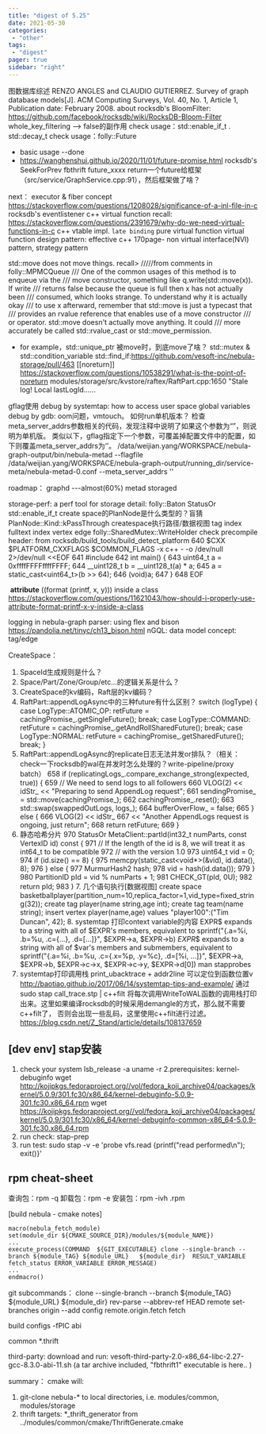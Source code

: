 ```yaml
---
title: "digest of 5.25"
date: 2021-05-30
categories:
 - "other"
tags:
 - "digest"
pager: true
sidebar: "right"
---
```



图数据库综述 RENZO ANGLES and CLAUDIO GUTIERREZ. Survey of graph database models[J]. ACM Computing Surveys, Vol. 40, No. 1, Article 1, Publication date: February 2008. 
about rocksdb's BloomFilter: https://github.com/facebook/rocksdb/wiki/RocksDB-Bloom-Filter
whole_key_filtering --> false的副作用
check usage：std::enable_if_t .  std::decay_t 
check usage：folly::Future
<!--more-->
+ basic usage --done
+ https://wanghenshui.github.io/2020/11/01/future-promise.html
rocksdb's SeekForPrev
fbthrift
future_xxxx   return一个future给框架（src/service/GraphService.cpp:91），然后框架做了啥？

next： executor & fiber concept
https://stackoverflow.com/questions/1208028/significance-of-a-inl-file-in-c
rocksdb's eventlistener
c++ virtual function recall: https://stackoverflow.com/questions/2391679/why-do-we-need-virtual-functions-in-c
c++ vtable impl. `late binding`
pure virtual function
virtual function design pattern: effective c++ 170page-
non virtual interface(NVI) pattern, strategy pattern

std::move does not move things. recall>
/////from comments in folly::MPMCQueue
/// One of the common usages of this method is to enqueue via the
/// move constructor, something like q.write(std::move(x)).  If write
/// returns false because the queue is full then x has not actually been
/// consumed, which looks strange.  To understand why it is actually okay
/// to use x afterward, remember that std::move is just a typecast that
/// provides an rvalue reference that enables use of a move constructor
/// or operator.  std::move doesn't actually move anything.  It could
/// more accurately be called std::rvalue_cast or std::move_permission.
+ for example，std::unique_ptr 被move时，到底move了啥？
std::mutex & std::condition_variable 
std::find_if:https://github.com/vesoft-inc/nebula-storage/pull/463
[[noreturn]] https://stackoverflow.com/questions/10538291/what-is-the-point-of-noreturn
modules/storage/src/kvstore/raftex/RaftPart.cpp:1650
"Stale log! Local lastLogId......

gflag使用
debug by systemtap: how to access user space global variables
debug by gdb:
oom问题，vmtouch。
如何run单机版本？
检查meta_server_addrs参数相关的代码，发现注释中说明了如果这个参数为“”，则说明为单机版。
类似以下，gflag指定下一个参数，可覆盖掉配置文件中的配置，如下则覆盖meta_server_addrs为‘’。
/data/weijian.yang/WORKSPACE/nebula-graph-output/bin/nebula-metad --flagfile /data/weijian.yang/WORKSPACE/nebula-graph-output/running_dir/service-meta/nebula-metad-0.conf --meta_server_addrs ''

roadmap：
graphd ---almost(60%)
metad
storaged

storage-perf: a perf tool for storage
detail:
folly::Baton
StatusOr
std::enable_if_t
create space的PlanNode是什么类型的？盲猜PlanNode::Kind::kPassThrough
createspace执行路径/数据视图
tag
index
fulltext index
vertex
edge
folly::SharedMutex::WriteHolder
check precompile header:
from rocksdb/build_tools/build_detect_platform
640 $CXX $PLATFORM_CXXFLAGS $COMMON_FLAGS -x c++ - -o /dev/null 2>/dev/null <<EOF
641   #include <cstdint>
642   int main() {
643     uint64_t a = 0xffffFFFFffffFFFF;
644     __uint128_t b = __uint128_t(a) * a;
645     a = static_cast<uint64_t>(b >> 64);
646     (void)a;
647   }
648 EOF

 __attribute__ ((format (printf, x, y))) inside a class
https://stackoverflow.com/questions/11621043/how-should-i-properly-use-attribute-format-printf-x-y-inside-a-class

logging in nebula-graph
parser:
using flex and bison
https://pandolia.net/tinyc/ch13_bison.html
nGQL:
data model
concept:
tag/edge


CreateSpace：
   1. SpaceId生成规则是什么？
   2. Space/Part/Zone/Group/etc...的逻辑关系是什么？
   3. CreateSpace的kv编码，Raft层的kv编码？
   4. RaftPart::appendLogAsync中的三种future有什么区别？
switch (logType) {
    case LogType::ATOMIC_OP:
        retFuture = cachingPromise_.getSingleFuture();
        break;
    case LogType::COMMAND:
        retFuture = cachingPromise_.getAndRollSharedFuture();
        break;
    case LogType::NORMAL:
        retFuture = cachingPromise_.getSharedFuture();
        break;
}
  5. RaftPart::appendLogAsync的replicate日志无法并发or排队？（相关： check一下rocksdb的wal在并发时怎么处理的？write-pipeline/proxy batch）
658         if (replicatingLogs_.compare_exchange_strong(expected, true)) {
659             // We need to send logs to all followers
660             VLOG(2) << idStr_ << "Preparing to send AppendLog request";
661             sendingPromise_ = std::move(cachingPromise_);
662             cachingPromise_.reset();
663             std::swap(swappedOutLogs, logs_);
664             bufferOverFlow_ = false;
665         } else {
666             VLOG(2) << idStr_
667                     << "Another AppendLogs request is ongoing, just return";
668             return retFuture;
669         }
  6. 静态哈希分片
970 StatusOr<PartitionID> MetaClient::partId(int32_t numParts, const VertexID id) const {
971     // If the length of the id is 8, we will treat it as int64_t to be compatible
972     // with the version 1.0
973     uint64_t vid = 0;
974     if (id.size() == 8) {
975         memcpy(static_cast<void*>(&vid), id.data(), 8);
976     } else {
977         MurmurHash2 hash;
978         vid = hash(id.data());
979     }
980     PartitionID pId = vid % numParts + 1;
981     CHECK_GT(pId, 0U);
982     return pId;
983 }
    7. 几个语句执行[数据视图]
create space basketballplayer(partition_num=10,replica_factor=1,vid_type=fixed_string(32));
create tag player(name string,age int);
create tag team(name string);
insert vertex player(name,age) values "player100":("Tim Duncan", 42);
    8. systemtap 打印context variable的内容
EXPR$ expands to a string with all of $EXPR's members, equivalent to
       sprintf("{.a=%i, .b=%u, .c={...}, .d=[...]}",
                $EXPR->a, $EXPR->b)
$EXPR$$
       expands to a string with all of $var's members and submembers, equivalent to
       sprintf("{.a=%i, .b=%u, .c={.x=%p, .y=%c}, .d=[%i, ...]}",
               $EXPR->a, $EXPR->b, $EXPR->c->x, $EXPR->c->y, $EXPR->d[0])
man stapprobes
9. systemtap打印调用栈
  print_ubacktrace  + addr2line 可以定位到函数位置v  http://baotiao.github.io/2017/06/14/systemtap-tips-and-example/
通过sudo stap call_trace.stp | c++filt 将每次调用WriteToWAL函数的调用栈打印出来。这里如果编译rocksdb的时候采用demangle的方式，那么就不需要c++filt了， 否则会出现一些乱码，这里使用c++filt进行过滤。  https://blog.csdn.net/Z_Stand/article/details/108137659


[dev env]
stap安装
-----
1. check your system
lsb_release -a
uname -r
2.prerequisites: kernel-debuginfo
wget http://kojipkgs.fedoraproject.org//vol/fedora_koji_archive04/packages/kernel/5.0.9/301.fc30/x86_64/kernel-debuginfo-5.0.9-301.fc30.x86_64.rpm
wget https://kojipkgs.fedoraproject.org//vol/fedora_koji_archive04/packages/kernel/5.0.9/301.fc30/x86_64/kernel-debuginfo-common-x86_64-5.0.9-301.fc30.x86_64.rpm
3. run check: stap-prep
4. run test: sudo stap -v -e 'probe vfs.read {printf("read performed\n"); exit()}'

rpm cheat-sheet
------
查询包：rpm -q <package>
卸载包：rpm -e <package>
安装包：rpm -ivh <package-file>.rpm

[build nebula - cmake notes]
```
macro(nebula_fetch_module)
set(module_dir ${CMAKE_SOURCE_DIR}/modules/${module_NAME})
...
execute_process(COMMAND  ${GIT_EXECUTABLE} clone --single-branch --branch ${module_TAG} ${module_URL} 	${module_dir}  RESULT_VARIABLE fetch_status ERROR_VARIABLE ERROR_MESSAGE)
...
endmacro()
```

git subcommands：
  clone --single-branch --branch ${module_TAG} ${module_URL}  ${module_dir} 
  rev-parse --abbrev-ref HEAD
  remote set-branches origin --add
  config remote.origin.fetch
  fetch

build configs
-fPIC abi
  
common
*.thrift

third-party:
download and run: vesoft-third-party-2.0-x86_64-libc-2.27-gcc-8.3.0-abi-11.sh (a tar archive included, "fbthrift1" executable is here.. )

summary：
cmake will: 
1. git-clone nebula-* to local directories, i.e. modules/common, modules/storage
2. thrift targets: *_thrift_generator from ../modules/common/cmake/ThriftGenerate.cmake
